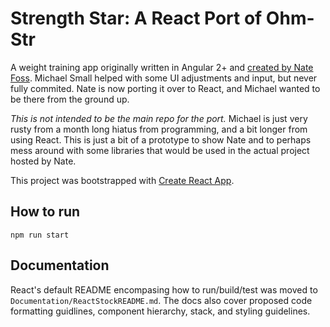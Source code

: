 # Strength Star: A React Port of Ohm-Str

A weight training app originally written in Angular 2+ and [created by Nate Foss](https://github.com/nkfoss/ohm-str).
Michael Small helped with some UI adjustments and input, but never fully commited. Nate is now porting it over to React, and Michael
wanted to be there from the ground up.

*This is not intended to be the main repo for the port.* Michael is just very rusty from a month long hiatus from programming,
and a bit longer from using React. This is just a bit of a prototype to show Nate and to perhaps mess around with some libraries
that would be used in the actual project hosted by Nate.

This project was bootstrapped with [Create React App](https://github.com/facebook/create-react-app).

## How to run

`npm run start`

## Documentation

React's default README encompasing how to run/build/test was moved to `Documentation/ReactStockREADME.md`. The docs also cover proposed code formatting guidlines, component hierarchy, stack, and styling guidelines.
